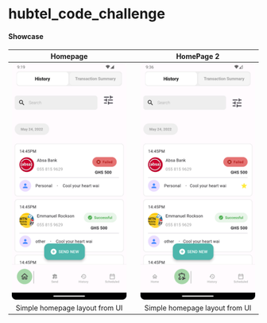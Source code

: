 # hubtel_code_challenge

#### Showcase
|                           Homepage                           |                                        | HomePage 2  |
|:------------------------------------------------------------:|----------------------------------------|:-----------:|
|            <img src="images/s_m.png" width="300">            || <img src="images/s_3.png" width="300"> |
| Simple homepage layout from UI || Simple homepage layout from UI         |
